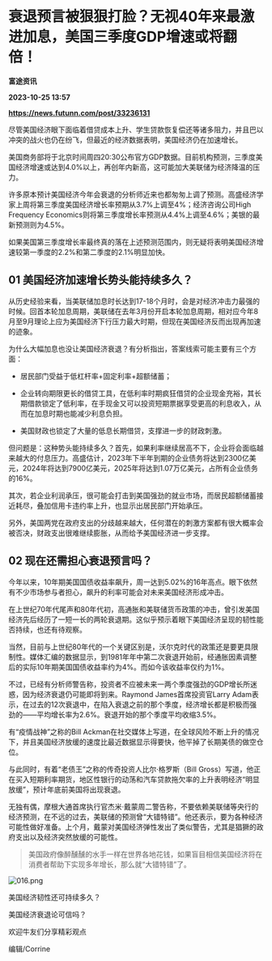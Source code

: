 # 衰退预言被狠狠打脸？无视40年来最激进加息，美国三季度GDP增速或将翻倍！
**富途资讯**

**2023-10-25 13:57**

**https://news.futunn.com/post/33236131**

尽管美国经济眼下面临着借贷成本上升、学生贷款恢复偿还等诸多阻力，并且巴以冲突的战火也仍在纷飞，但最近的经济数据表明，美国经济仍在加速增长。

美国商务部将于北京时间周四20:30公布官方GDP数据。目前机构预测，三季度美国经济增速或达到4.0%以上，再创年内新高，这可能加大美联储为经济降温的压力。

许多原本预计美国经济今年会衰退的分析师近来也都匆匆上调了预测。高盛经济学家上周将第三季度美国经济增长率预期从3.7%上调至4%；经济咨询公司High Frequency Economics则将第三季度增长率预测从4.4%上调至4.6%；美银的最新预测则为4.5%。

如果美国第三季度增长率最终真的落在上述预测范围内，则无疑将表明美国经济增速较第一季度的2.2%和第二季度的2.1%明显加快。

01 美国经济加速增长势头能持续多久？
-------------------

从历史经验来看，当美联储加息时长达到17-18个月时，会是对经济冲击力最强的时候。回首本轮加息周期，美联储在去年3月份开启本轮加息周期，相对应今年8月至9月理论上应为美国经济下行压力最大时期，但现在美国经济反而出现再加速的迹象。

为什么大幅加息也没让美国经济衰退？有分析指出，答案线索可能主要有三个方面：

*   居民部门受益于低杠杆率+固定利率+超额储蓄；
    
*   企业转向期限更长的借贷工具，在低利率时期疯狂借贷的企业现金充裕，其长期借款锁定了低利率，在手现金又可以投资短期票据享受更高的利息收入，从而在加息时期也能减少利息负担。
    
*   美国财政也锁定了大量的低息长期借贷，支撑进一步的财政刺激。
    

但问题是：这种势头能持续多久？首先，如果利率继续居高不下，企业将会面临越来越大的付息压力。高盛估计，2023年下半年到期的企业债务将达到2300亿美元，2024年将达到7900亿美元，2025年将达到1.07万亿美元，占所有企业债务的16%。

其次，若企业利润承压，很可能会打击到美国强劲的就业市场，而居民超额储蓄接近耗尽，叠加信用卡违约率上升，也显示出居民部门开始承压。

另外，美国两党在政府支出的分歧越来越大，任何潜在的刺激方案都有很大概率会被否决，财政支出很难继续膨胀，从而给予美国经济进一步支撑。

02 现在还需担心衰退预言吗？
---------------

今年以来，10年期美国国债收益率飙升，周一达到5.02%的16年高点。眼下依然有不少市场参与者担心，飙升的利率可能会对未来美国经济形成冲击。

在上世纪70年代尾声和80年代初，高通胀和美联储货币政策的冲击，曾引发美国经济先后经历了一短一长的两轮衰退期。这似乎预示着眼下美国经济呈现的韧性能否持续，也还有待观察。

当然，目前与上世纪80年代的一个关键区别是，沃尔克时代的政策还是要更具限制性。媒体汇编的数据显示，到1981年年中第二次衰退开始前，经通胀因素调整后的实际10年期美国国债收益率约为4%。而如今该收益率仅约为1%。

不过，已经有分析师警告称，投资者不应被未来一两个季度强劲的GDP增长所迷惑，因为经济衰退仍可能即将到来。Raymond James首席投资官Larry Adam表示，在过去的12次衰退中，在陷入衰退之前的那个季度，经济增长都是积极而强劲的——平均增长率为2.6%。衰退开始的那个季度平均收缩3.5%。

有“疫情战神”之称的Bill Ackman在社交媒体上写道，在全球风险不断上升的情况下，并且美国经济放缓的速度比最近数据显示得要快，他平掉了长期美债的做空仓位。

与此同时，有着“老债王”之称的传奇投资人比尔·格罗斯（Bill Gross）写道，他正在买入短期利率期货，地区性银行的动荡和汽车贷款拖欠率的上升表明经济“明显放缓”，预计年底前美国将出现衰退。

无独有偶，摩根大通首席执行官杰米·戴蒙周二警告称，不要依赖美联储等央行的经济预测，在不远的过去，美联储的预测曾“大错特错”。他还表示，要为各种经济可能性做好准备。上个月，戴蒙对美国经济弹性发出了类似警告，尤其是猖獗的政府支出以及经济突然放缓的可能性。

> 美国政府像醉醺醺的水手一样在世界各地花钱，如果盲目相信美国经济将在消费者帮助下实现多年增长，那么就“大错特错”了。

![016.png](https://emoticon.futunn.com/small_emoticon_2212/80px/016.png)

美国经济韧性还可持续多久？

美国经济衰退论可信吗？

欢迎牛友们分享精彩观点

编辑/Corrine